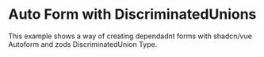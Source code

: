 # Auto Form with DiscriminatedUnions

This example shows a way of creating dependadnt forms with shadcn/vue Autoform and zods DiscriminatedUnion Type.
